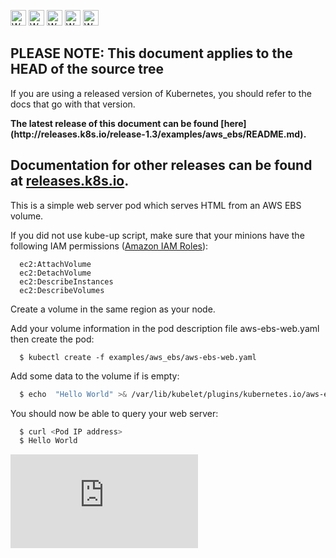 <!-- BEGIN MUNGE: UNVERSIONED_WARNING -->

<!-- BEGIN STRIP_FOR_RELEASE -->

<img src="http://kubernetes.io/img/warning.png" alt="WARNING"
     width="25" height="25">
<img src="http://kubernetes.io/img/warning.png" alt="WARNING"
     width="25" height="25">
<img src="http://kubernetes.io/img/warning.png" alt="WARNING"
     width="25" height="25">
<img src="http://kubernetes.io/img/warning.png" alt="WARNING"
     width="25" height="25">
<img src="http://kubernetes.io/img/warning.png" alt="WARNING"
     width="25" height="25">

<h2>PLEASE NOTE: This document applies to the HEAD of the source tree</h2>

If you are using a released version of Kubernetes, you should
refer to the docs that go with that version.

<!-- TAG RELEASE_LINK, added by the munger automatically -->
<strong>
The latest release of this document can be found
[here](http://releases.k8s.io/release-1.3/examples/aws_ebs/README.md).

Documentation for other releases can be found at
[releases.k8s.io](http://releases.k8s.io).
</strong>
--

<!-- END STRIP_FOR_RELEASE -->

<!-- END MUNGE: UNVERSIONED_WARNING -->
This is a simple web server pod which serves HTML from an AWS EBS
volume.

If you did not use kube-up script, make sure that your minions have the following IAM permissions ([Amazon IAM Roles](http://docs.aws.amazon.com/AWSEC2/latest/UserGuide/iam-roles-for-amazon-ec2.html#create-iam-role-console)):

```shell
  ec2:AttachVolume
  ec2:DetachVolume
  ec2:DescribeInstances
  ec2:DescribeVolumes
```

Create a volume in the same region as your node.

Add your volume information in the pod description file aws-ebs-web.yaml then create the pod:

```shell
  $ kubectl create -f examples/aws_ebs/aws-ebs-web.yaml
```

Add some data to the volume if is empty:

```sh
  $ echo  "Hello World" >& /var/lib/kubelet/plugins/kubernetes.io/aws-ebs/mounts/aws/{Region}/{Volume ID}/index.html
```

You should now be able to query your web server:

```sh
  $ curl <Pod IP address>
  $ Hello World
```


<!-- BEGIN MUNGE: GENERATED_ANALYTICS -->
[![Analytics](https://kubernetes-site.appspot.com/UA-36037335-10/GitHub/examples/aws_ebs/README.md?pixel)]()
<!-- END MUNGE: GENERATED_ANALYTICS -->
